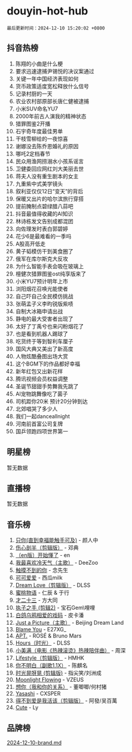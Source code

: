# douyin-hot-hub

`最后更新时间：2024-12-10 15:20:02 +0800`

## 抖音热榜

1. 陈翔的小曲是什么梗
1. 要求迅速逮捕尹锡悦的决议案通过
1. 关键一年中国经济表现如何
1. 货币政策适度宽松释放什么信号
1. 记录村厨的一天
1. 农业农村部原部长唐仁健被逮捕
1. 小米SUV命名YU7
1. 2000年前古人演我的精神状态
1. 猎罪图鉴2开播
1. 石宇奇年度最佳男单
1. 干枝雪柳给的一夜惊喜
1. 谢娜没去陈乔恩婚礼的原因
1. 哪吒2定档春节
1. 民众用渔网捞溺水小孩系谣言
1. 卫健委回应网红刘大美丽去世
1. 蒋夫人没有重生剧本的女主
1. 九重紫中式美学镜头
1. 叙利亚仅仅12日“变天”的背后
1. 保暖又出片的哈尔滨旅行穿搭
1. 提前腌制点碧绿腊八蒜吧
1. 抖音最值得收藏的AI知识
1. 林诗栋发文告别成都混团
1. 向佐理发时表白郭碧婷
1. 花少6是最难看的一季吗
1. A股高开低走
1. 黄子韬模仿干到美食圈了
1. 俄军在库尔斯克大反攻
1. 为什么智能手表会吸在玻璃上
1. 檀健次猎罪图鉴ost纯享版来了
1. 小米YU7预计明年上市
1. 浏阳烟花召唤光能使者
1. 自己吓自己全民模仿挑战
1. 张萌孟子义李昀锐版紫啧
1. 自制大冰箱申请出战
1. 静电的最大受害者出现了
1. 太好了丁禹兮也来闪粉烟花了
1. 也是看到机器人踢球了
1. 吃货终于等到智利车厘子
1. 国风大典又美出了新高度
1. 人物炫酷叠图出场大赏
1. 这个BGM下的作品都好幸福
1. 新年红包又出新花样
1. 腾讯视频会员权益调整
1. 圣诞节甜甜手势舞我先跳了
1. AI宠物跳舞像吃了菌子
1. 司机距你20米 预计20分钟到达
1. 北郊唱哭了多少人
1. 我们一起danceallnight
1. 河南前首富公司复牌
1. 国乒领跑四项世界第一

## 明星榜

暂无数据

## 直播榜

暂无数据

## 音乐榜

1. [只你(直到幸福能触手可及)](https://sf3-cdn-tos.douyinstatic.com/obj/tos-cn-ve-2774/o0lBkRDzFTeaVSUz3ZZSCBVtZ5DIMQGfgmEAuE) - 颜人中
1. [伤心剖半（剪辑版）](https://sf5-hl-cdn-tos.douyinstatic.com/obj/tos-cn-ve-2774/oE3a4kLafIGYPYIFXlEAefIrO0MvzyEDgbuTmC) - 邓典
1. [（en版）开始懂了](https://sf5-hl-cdn-tos.douyinstatic.com/obj/tos-cn-ve-2774/ow9G4MKH32zBIDHGvNiTAimWsAJB5QxhCIfIME) - en
1. [我最喜欢冷天气（主歌）](https://sf5-hl-cdn-tos.douyinstatic.com/obj/tos-cn-ve-2774/ogd10efzCApmGsmwZRmIKrEMfCZLg7MycZu3ew) - DeeZoo
1. [触摸不到的你](https://sf5-hl-cdn-tos.douyinstatic.com/obj/tos-cn-ve-2774/oUBR0G6KDYpIwoshClFdQfZDNBfTnrBQE7gXtN) - 念先生
1. [可可爱爱](https://sf5-hl-cdn-tos.douyinstatic.com/obj/tos-cn-ve-2774/0deb1e75aea643b9927ba26aaafa29dd) - 西瓜milk
1. [Dream Love（剪辑版）](https://sf5-hl-cdn-tos.douyinstatic.com/obj/tos-cn-ve-2774/oUn3DKyIgBFIsCFZmAMM8qSJyMtlgLfoPqyDEe) - DLSS
1. [蜜桃物语](https://sf6-cdn-tos.douyinstatic.com/obj/tos-cn-ve-2774/oIhOSCZtIACtYU4XQkngiW9kCBfVD1Fz9IYeqL) - 仁辰 & 于行
1. [才二十三](https://sf5-hl-cdn-tos.douyinstatic.com/obj/tos-cn-ve-2774/okABdOmMEBYDDBvkgYQ5JfEqFtCZvQxf4aRjDI) - 方大同
1. [执子之手 (剪辑2)](https://sf5-hl-cdn-tos.douyinstatic.com/obj/tos-cn-ve-2774/oUoZLQjCc31XzqsBnBQUNgeKtYPBcgbFDwtfcu) - 宝石Gem\哩哩
1. [白鸽乌鸦相爱的戏码](https://sf5-hl-cdn-tos.douyinstatic.com/obj/tos-cn-ve-2774/oMVVEf6eDAOmFtNtCsEqKpIorBDM8Nkg6TZRqC) - 皮卡潘
1. [Just a Picture（主歌）](https://sf5-hl-cdn-tos.douyinstatic.com/obj/tos-cn-ve-2774/oc0usFBZCDnAGbtQig7oCaDsQfCYjcAEfWYQkF) - Beijing Dream Land
1. [Blame You](https://sf5-hl-cdn-tos.douyinstatic.com/obj/tos-cn-ve-2774/oAceIDVL0BC2DJC0Qwi8AZnQAtBgZBbMMpfdzi) - E27XG_
1. [APT.](https://sf5-hl-cdn-tos.douyinstatic.com/obj/tos-cn-ve-2774/ooHxBnfDQIxBZontIlGfpTy5PBxCgEccFO1OMg) - ROSÉ & Bruno Mars
1. [Hours（时光）](https://sf5-hl-cdn-tos.douyinstatic.com/obj/tos-cn-ve-2774/oES9g0DgeYmDFDVCLNfBZZsnLvGF4utxCEAm1Q) - DLSS
1. [小美满（电影《热辣滚烫》热辣陪伴曲）](https://sf5-hl-cdn-tos.douyinstatic.com/obj/tos-cn-ve-2774/o0GAn2lSgfZIDUgtevCGDQYnFg4CwnrBaxbTZL) - 周深
1. [Lifestyle（剪辑版）](https://sf5-hl-cdn-tos.douyinstatic.com/obj/tos-cn-ve-2774/owfqGgjwG3V5lCLaAIezFMeg3LtuKNBaZKgzPV) - HMHK
1. [你不明白（副歌1.1X）](https://sf5-hl-cdn-tos.douyinstatic.com/obj/tos-cn-ve-2774/o4LBQK7fIoonFBCeIzPNZvHDgEDtQ2ErnrKvM1) - 陈麒名
1. [时光晃呀晃 (剪辑版)](https://sf5-hl-cdn-tos.douyinstatic.com/obj/tos-cn-ve-2774/o8ACeQem3gwI1x3GIYGAfKG0LJebKFRJDwRwyW) - 指尖笑/刘洲成
1. [Moonlight Flowing](https://sf6-cdn-tos.douyinstatic.com/obj/tos-cn-ve-2774/oopZsCtRnQgOhEYmv9FfBBgwmeaQmWQQZED9tN) - VZEUS
1. [想你（我和你的关系）](https://sf5-hl-cdn-tos.douyinstatic.com/obj/tos-cn-ve-2774/o8QxhcOBDYYX0zqKCjFVQXZ3RBffnRBQEogitG) - 董唧唧/何村猪
1. [Yasashi](https://sf5-hl-cdn-tos.douyinstatic.com/obj/tos-cn-ve-2774/oEIqAlutRBGQZgZf2VMCuFEBmaD2bgJG6fCQaQ) - CXSPER
1. [得不到爱是我活该（剪辑版）](https://sf5-hl-cdn-tos.douyinstatic.com/obj/tos-cn-ve-2774/os0cIhiBc3fAa9kPjzM5WTrMggiK3sBnZDAwpQ) - 阿發/吴百萬
1. [Cute](https://sf5-hl-cdn-tos.douyinstatic.com/obj/tos-cn-ve-2774/o4IbIzHWKAAB4wsS5qMBRiiAlEBGTpQRNfFvuo) - Ly

## 品牌榜

[2024-12-10-brand.md](2024-12-10-brand.md)
